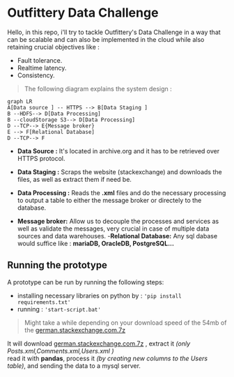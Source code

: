 # Outfittery Data Challenge

Hello, in this repo, i'll try to tackle Outfittery's Data Challenge in a way that can be scalable and can also be implemented in the cloud while also retaining crucial objectives like :
 - Fault tolerance.
 - Realtime latency.
 - Consistency.
 > The following diagram explains the system design :
 ```mermaid
graph LR
A[Data source ] -- HTTPS --> B[Data Staging ]
B --HDFS--> D[Data Processing]
B --cloudStorage S3--> D[Data Processing]
D --TCP--> E{Message broker}
E --> F[Relational Database]
D --TCP--> F
```
- **Data Source :** It's located in archive.org and it has to be retrieved over HTTPS protocol.
- **Data Staging :** Scraps the website (stackexchange) and downloads the files, as well as extract them if need be.

- **Data Processing :** Reads the **.xml** files and do the necessary processing to output a table to either the message broker or directely to the database.
- **Message broker:** Allow us to decouple the processes and services as well as validate the messages, very crucial in case of multiple data sources and data warehouses.
-**Relational Database:** Any sql dabase would suffice like : **mariaDB, OracleDB, PostgreSQL...**
## Running the prototype


A prototype can be run by running the following steps:
- installing necessary libraries on python by : `'pip install requirements.txt'`
- running : `'start-script.bat'`  
> Might take a while depending on your download speed of the 54mb of the [german.stackexchange.com.7z](https://archive.org/download/stackexchange/german.stackexchange.com.7z)

It will download [german.stackexchange.com.7z](https://archive.org/download/stackexchange/german.stackexchange.com.7z) , extract it *(only Posts.xml,Comments.xml,Users.xml )*  <br /> read it with **pandas**, process it *(by creating new columns to the Users table)*, and sending the data to a mysql server.
